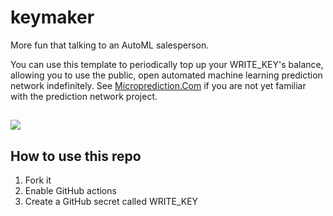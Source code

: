 # keymaker
More fun that talking to an AutoML salesperson. 

You can use this template to periodically top up your WRITE_KEY's balance, allowing you to use the public, open automated machine learning prediction network indefinitely. See [Microprediction.Com](https://www.microprediction.com/) if you are not yet familiar with the prediction network project. 

## 

![](https://i.imgur.com/YlGAYLg.png)

## How to use this repo

  1. Fork it 
  2. Enable GitHub actions
  3. Create a GitHub secret called WRITE_KEY
  


